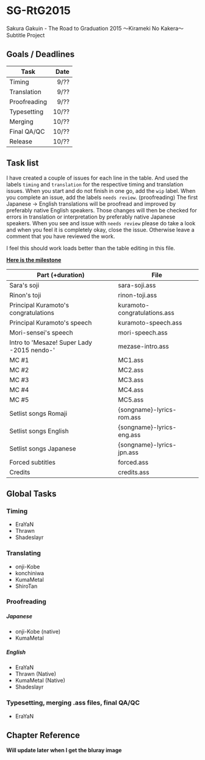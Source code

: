 ﻿SG-RtG2015
==========

Sakura Gakuin - The Road to Graduation 2015 ～Kirameki No Kakera～ Subtitle Project

Goals / Deadlines
-----------------

| Task         | Date |
|--------------|-----:|
| Timing       | 9/?? |
| Translation  | 9/?? |
| Proofreading | 9/?? |
| Typesetting  | 10/?? |
| Merging      | 10/?? |
| Final QA/QC  | 10/?? |
| Release      | 10/?? |

Task list
------------------------------

I have created a couple of issues for each line in the table. And used the labels `timing` and `translation` for the respective timing and translation issues.
When you start and do not finish in one go, add the `wip` label.
When you complete an issue, add the labels `needs review`. (proofreading)
The first Japanese -> English translations will be proofread and improved by preferably native English speakers. Those changes will then be checked for errors in translation or interpretation by preferably native Japanese speakers.
When you see and issue with `needs review` please do take a look and when you feel it is completely okay, close the issue. Otherwise leave a comment that you have reviewed the work.

I feel this should work loads better than the table editing in this file.

**[Here is the milestone](https://github.com/FukeiSubs/SakuraGakuin-Disks/milestone/1)**

| Part (+duration)                                   | File                               |
|----------------------------------------------------|------------------------------------|
| Sara's soji                                        | sara-soji.ass                      |
| Rinon's toji                                       | rinon-toji.ass                     |
| Principal Kuramoto's congratulations               | kuramoto-congratulations.ass       |
| Principal Kuramoto's speech                        | kuramoto-speech.ass                |
| Mori-sensei's speech                               | mori-speech.ass                    |
| Intro to 'Mesaze! Super Lady -2015 nendo-'         | mezase-intro.ass                   |
| MC #1                                              | MC1.ass                            |
| MC #2                                              | MC2.ass                            |
| MC #3                                              | MC3.ass                            |
| MC #4                                              | MC4.ass                            |
| MC #5                                              | MC5.ass                            |
| Setlist songs Romaji                               | {songname}-lyrics-rom.ass          |
| Setlist songs English                              | {songname}-lyrics-eng.ass          |
| Setlist songs Japanese                             | {songname}-lyrics-jpn.ass          |
| Forced subtitles                                   | forced.ass                         |
| Credits                                            | credits.ass                        |

Global Tasks
------------

### Timing

-	EraYaN
-	Thrawn
-	Shadeslayr

### Translating

-	onji-Kobe
-   konchiniwa
-   KumaMetal
-   ShiroTan


### Proofreading

##### Japanese

-	onji-Kobe (native)
-   KumaMetal

##### English

-	EraYaN
-   Thrawn (Native)
-   KumaMetal (Native)
-   Shadeslayr

### Typesetting, merging .ass files, final QA/QC

-	EraYaN


Chapter Reference
-----------------

**Will update later when I get the bluray image**

